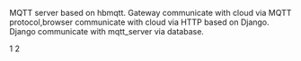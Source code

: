 MQTT server based on hbmqtt.
Gateway communicate with cloud via MQTT protocol,browser communicate with
cloud via HTTP based on Django.
Django communicate with mqtt_server via database.

1 2
